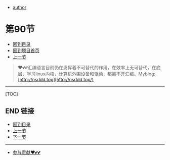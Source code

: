+ [author](https://github.com/3293172751)
# 第90节
+ [回到目录](../README.md)
+ [回到项目首页](../../README.md)
+ [上一节](89.md)
> ❤️💕💕汇编语言目前仍在发挥着不可替代的作用，在效率上无可替代，在底层，学习linux内核，计算机外围设备和驱动，都离不开汇编。Myblog:[http://nsddd.top](http://nsddd.top/)
---
[TOC]





## END 链接
+ [回到目录](../README.md)
+ [上一节](89.md)
+ [下一节](91.md)
---
+ [参与贡献❤️💕💕](https://github.com/3293172751/Block_Chain/blob/master/Git/git-contributor.md)
